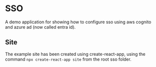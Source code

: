 # SSO

A demo application for showing how to configure sso using aws cognito and azure ad (now called entra id).

## Site

The example site has been created using create-react-app, using the command `npx create-react-app site` from the root sso folder.
